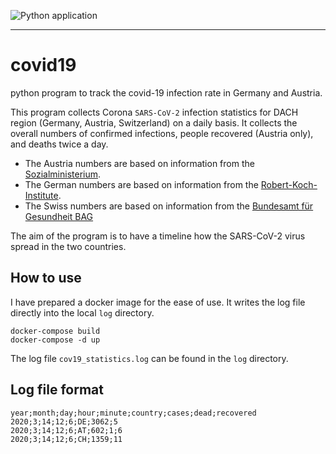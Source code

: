![Python application](https://github.com/ondrno/track-covid19/workflows/Python%20application/badge.svg?branch=master)

----

# covid19
python program to track the covid-19 infection rate in Germany and Austria.

This program collects Corona ``SARS-CoV-2`` infection statistics for DACH region (Germany, Austria, Switzerland)
on a daily basis. It collects the overall numbers of confirmed infections, people recovered (Austria only), and 
deaths twice a day. 

- The Austria numbers are based on information from the  
[Sozialministerium](https://www.sozialministerium.at/Informationen-zum-Coronavirus/Neuartiges-Coronavirus-(2019-nCov).html).
- The German numbers are based on information from the [Robert-Koch-Institute](https://www.rki.de/DE/Content/InfAZ/N/Neuartiges_Coronavirus/Fallzahlen.html).
- The Swiss numbers are based on information from the [Bundesamt für Gesundheit BAG](https://www.bag.admin.ch/bag/de/home/krankheiten/ausbrueche-epidemien-pandemien/aktuelle-ausbrueche-epidemien/novel-cov/situation-schweiz-und-international.html)
 

The aim of the program is to have a timeline how the SARS-CoV-2 virus spread in the two countries.
  
## How to use
I have prepared a docker image for the ease of use. It writes the log file directly into the local ``log`` 
directory. 

    docker-compose build
    docker-compose -d up
    
The log file ``cov19_statistics.log`` can be found in the ``log`` directory.
 
    
## Log file format

    year;month;day;hour;minute;country;cases;dead;recovered
    2020;3;14;12;6;DE;3062;5
    2020;3;14;12;6;AT;602;1;6
    2020;3;14;12;6;CH;1359;11
